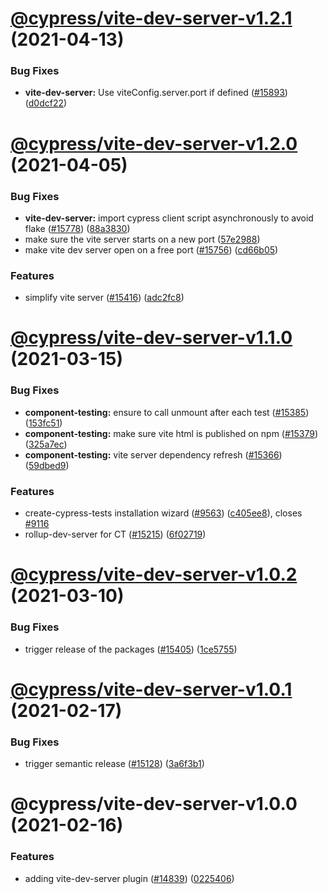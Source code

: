 # [@cypress/vite-dev-server-v1.2.1](https://github.com/cypress-io/cypress/compare/@cypress/vite-dev-server-v1.2.0...@cypress/vite-dev-server-v1.2.1) (2021-04-13)


### Bug Fixes

* **vite-dev-server:** Use viteConfig.server.port if defined ([#15893](https://github.com/cypress-io/cypress/issues/15893)) ([d0dcf22](https://github.com/cypress-io/cypress/commit/d0dcf221018cf2c364bc00ff6f750146eb048e7d))

# [@cypress/vite-dev-server-v1.2.0](https://github.com/cypress-io/cypress/compare/@cypress/vite-dev-server-v1.1.0...@cypress/vite-dev-server-v1.2.0) (2021-04-05)


### Bug Fixes

* **vite-dev-server:** import cypress client script asynchronously to avoid flake ([#15778](https://github.com/cypress-io/cypress/issues/15778)) ([88a3830](https://github.com/cypress-io/cypress/commit/88a3830d68ef71290ecad3ab7ba440370f314741))
* make sure the vite server starts on a new port ([57e2988](https://github.com/cypress-io/cypress/commit/57e29886cb731a90724dc5473cfd97760b370c62))
* make vite dev server open on a free port ([#15756](https://github.com/cypress-io/cypress/issues/15756)) ([cd66b05](https://github.com/cypress-io/cypress/commit/cd66b05307ff3f40b3a8bf312a409de2e9ab9399))


### Features

* simplify vite server ([#15416](https://github.com/cypress-io/cypress/issues/15416)) ([adc2fc8](https://github.com/cypress-io/cypress/commit/adc2fc893fbf32f1f6121d18ddb8a8096e5ebf39))

# [@cypress/vite-dev-server-v1.1.0](https://github.com/cypress-io/cypress/compare/@cypress/vite-dev-server-v1.0.2...@cypress/vite-dev-server-v1.1.0) (2021-03-15)


### Bug Fixes

* **component-testing:** ensure to call unmount after each test ([#15385](https://github.com/cypress-io/cypress/issues/15385)) ([153fc51](https://github.com/cypress-io/cypress/commit/153fc515a53343758393db795879a64494374551))
* **component-testing:** make sure vite html is published on npm ([#15379](https://github.com/cypress-io/cypress/issues/15379)) ([325a7ec](https://github.com/cypress-io/cypress/commit/325a7ec56e9dd91e25f39184407751daf3b9a371))
* **component-testing:** vite server dependency refresh ([#15366](https://github.com/cypress-io/cypress/issues/15366)) ([59dbed9](https://github.com/cypress-io/cypress/commit/59dbed90dcfd6c71d3478cd61d0228cff702087f))


### Features

* create-cypress-tests installation wizard ([#9563](https://github.com/cypress-io/cypress/issues/9563)) ([c405ee8](https://github.com/cypress-io/cypress/commit/c405ee89ef5321df6151fdeec1e917ac952c0d38)), closes [#9116](https://github.com/cypress-io/cypress/issues/9116)
* rollup-dev-server for CT ([#15215](https://github.com/cypress-io/cypress/issues/15215)) ([6f02719](https://github.com/cypress-io/cypress/commit/6f02719511459ebe682ec85eecc02f6b418d233a))

# [@cypress/vite-dev-server-v1.0.2](https://github.com/cypress-io/cypress/compare/@cypress/vite-dev-server-v1.0.1...@cypress/vite-dev-server-v1.0.2) (2021-03-10)


### Bug Fixes

* trigger release of the packages ([#15405](https://github.com/cypress-io/cypress/issues/15405)) ([1ce5755](https://github.com/cypress-io/cypress/commit/1ce57554e260850472cf753de68858f47b3f7b3d))

# [@cypress/vite-dev-server-v1.0.1](https://github.com/cypress-io/cypress/compare/@cypress/vite-dev-server-v1.0.0...@cypress/vite-dev-server-v1.0.1) (2021-02-17)


### Bug Fixes

* trigger semantic release ([#15128](https://github.com/cypress-io/cypress/issues/15128)) ([3a6f3b1](https://github.com/cypress-io/cypress/commit/3a6f3b1928277f7086062b1107f424e5a0247e00))

# @cypress/vite-dev-server-v1.0.0 (2021-02-16)


### Features

* adding vite-dev-server plugin ([#14839](https://github.com/cypress-io/cypress/issues/14839)) ([0225406](https://github.com/cypress-io/cypress/commit/022540605139545d137125dbb6a85eb995053fcb))
